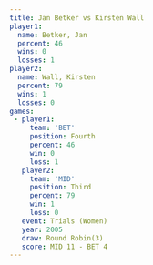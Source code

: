 ```yaml
---
title: Jan Betker vs Kirsten Wall
player1:             
  name: Betker, Jan  
  percent: 46        
  wins: 0            
  losses: 1          
player2:             
  name: Wall, Kirsten
  percent: 79        
  wins: 1            
  losses: 0          
games:
 - player1:          
     team: 'BET'     
     position: Fourth
     percent: 46     
     win: 0          
     loss: 1         
   player2:         
     team: 'MID'    
     position: Third
     percent: 79    
     win: 1         
     loss: 0        
   event: Trials (Women)
   year: 2005           
   draw: Round Robin(3) 
   score: MID 11 - BET 4
---
```

